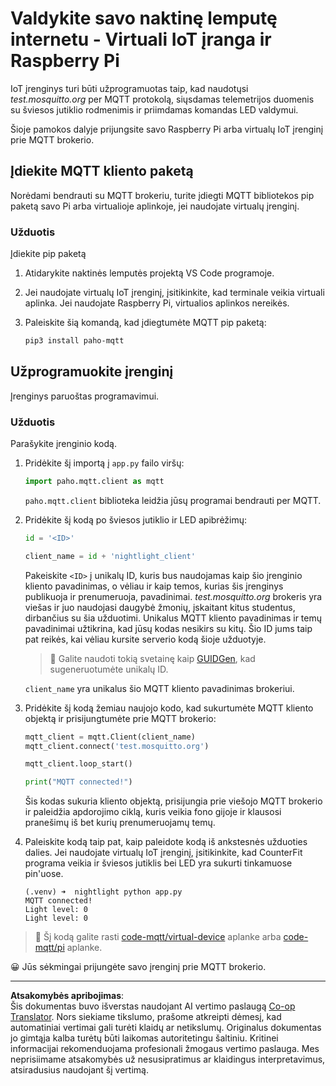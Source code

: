 <!--
CO_OP_TRANSLATOR_METADATA:
{
  "original_hash": "90fb93446e03c38f3c0e4009c2471906",
  "translation_date": "2025-08-28T19:58:35+00:00",
  "source_file": "1-getting-started/lessons/4-connect-internet/single-board-computer-mqtt.md",
  "language_code": "lt"
}
-->
# Valdykite savo naktinę lemputę internetu - Virtuali IoT įranga ir Raspberry Pi

IoT įrenginys turi būti užprogramuotas taip, kad naudotųsi *test.mosquitto.org* per MQTT protokolą, siųsdamas telemetrijos duomenis su šviesos jutiklio rodmenimis ir priimdamas komandas LED valdymui.

Šioje pamokos dalyje prijungsite savo Raspberry Pi arba virtualų IoT įrenginį prie MQTT brokerio.

## Įdiekite MQTT kliento paketą

Norėdami bendrauti su MQTT brokeriu, turite įdiegti MQTT bibliotekos pip paketą savo Pi arba virtualioje aplinkoje, jei naudojate virtualų įrenginį.

### Užduotis

Įdiekite pip paketą

1. Atidarykite naktinės lemputės projektą VS Code programoje.

1. Jei naudojate virtualų IoT įrenginį, įsitikinkite, kad terminale veikia virtuali aplinka. Jei naudojate Raspberry Pi, virtualios aplinkos nereikės.

1. Paleiskite šią komandą, kad įdiegtumėte MQTT pip paketą:

    ```sh
    pip3 install paho-mqtt
    ```

## Užprogramuokite įrenginį

Įrenginys paruoštas programavimui.

### Užduotis

Parašykite įrenginio kodą.

1. Pridėkite šį importą į `app.py` failo viršų:

    ```python
    import paho.mqtt.client as mqtt
    ```

    `paho.mqtt.client` biblioteka leidžia jūsų programai bendrauti per MQTT.

1. Pridėkite šį kodą po šviesos jutiklio ir LED apibrėžimų:

    ```python
    id = '<ID>'

    client_name = id + 'nightlight_client'
    ```

    Pakeiskite `<ID>` į unikalų ID, kuris bus naudojamas kaip šio įrenginio kliento pavadinimas, o vėliau ir kaip temos, kurias šis įrenginys publikuoja ir prenumeruoja, pavadinimai. *test.mosquitto.org* brokeris yra viešas ir juo naudojasi daugybė žmonių, įskaitant kitus studentus, dirbančius su šia užduotimi. Unikalus MQTT kliento pavadinimas ir temų pavadinimai užtikrina, kad jūsų kodas nesikirs su kitų. Šio ID jums taip pat reikės, kai vėliau kursite serverio kodą šioje užduotyje.

    > 💁 Galite naudoti tokią svetainę kaip [GUIDGen](https://www.guidgen.com), kad sugeneruotumėte unikalų ID.

    `client_name` yra unikalus šio MQTT kliento pavadinimas brokeriui.

1. Pridėkite šį kodą žemiau naujojo kodo, kad sukurtumėte MQTT kliento objektą ir prisijungtumėte prie MQTT brokerio:

    ```python
    mqtt_client = mqtt.Client(client_name)
    mqtt_client.connect('test.mosquitto.org')
    
    mqtt_client.loop_start()

    print("MQTT connected!")
    ```

    Šis kodas sukuria kliento objektą, prisijungia prie viešojo MQTT brokerio ir paleidžia apdorojimo ciklą, kuris veikia fono gijoje ir klausosi pranešimų iš bet kurių prenumeruojamų temų.

1. Paleiskite kodą taip pat, kaip paleidote kodą iš ankstesnės užduoties dalies. Jei naudojate virtualų IoT įrenginį, įsitikinkite, kad CounterFit programa veikia ir šviesos jutiklis bei LED yra sukurti tinkamuose pin'uose.

    ```output
    (.venv) ➜  nightlight python app.py 
    MQTT connected!
    Light level: 0
    Light level: 0
    ```

> 💁 Šį kodą galite rasti [code-mqtt/virtual-device](../../../../../1-getting-started/lessons/4-connect-internet/code-mqtt/virtual-device) aplanke arba [code-mqtt/pi](../../../../../1-getting-started/lessons/4-connect-internet/code-mqtt/pi) aplanke.

😀 Jūs sėkmingai prijungėte savo įrenginį prie MQTT brokerio.

---

**Atsakomybės apribojimas**:  
Šis dokumentas buvo išverstas naudojant AI vertimo paslaugą [Co-op Translator](https://github.com/Azure/co-op-translator). Nors siekiame tikslumo, prašome atkreipti dėmesį, kad automatiniai vertimai gali turėti klaidų ar netikslumų. Originalus dokumentas jo gimtąja kalba turėtų būti laikomas autoritetingu šaltiniu. Kritinei informacijai rekomenduojama profesionali žmogaus vertimo paslauga. Mes neprisiimame atsakomybės už nesusipratimus ar klaidingus interpretavimus, atsiradusius naudojant šį vertimą.